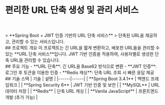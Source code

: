 # 편리한 URL 단축 생성 및 관리 서비스
<br>
<br>
> **Spring Boot + JWT 인증 기반의 URL 단축 서비스**  
> 단축된 URL을 제공하고, 관리할 수 있는 서비스입니다.
<br>
## 프로젝트 개요
이 프로젝트는 긴 URL을 짧게 변환하고, 배포한 URL들을 관리할 수 있는 **URL 단축 서비스**입니다.  
JWT 기반 인증을 적용하여, 사용자별로 생성한 단축 URL을 관리할 수 있습니다.  
<br>
## 주요 기능
- **URL 단축**: 긴 URL을 Base62 방식으로 변환  
- **JWT 인증**: 로그인 후 토큰을 이용한 인증  
- **Redis 캐싱**: 단축 URL 조회 시 빠른 응답 제공  
<br>
## 기술 스택
| 기술 | 설명 |
|------|------|
| **Spring Boot 3.4.1** | 백엔드 프레임워크 |
| **Spring Security 6** | JWT 기반 인증 및 보안 |
| **MySQL** | URL 데이터 저장 |
| **Redis** | 단축 URL 캐싱 |
| **Vanila JavaScript** | 프론트엔드 개발 (추가 가능) |


